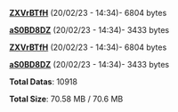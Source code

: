 [**ZXVrBTfH**](/data/ZXVrBTfH.txt) (20/02/23 - 14:34)- 6804 bytes

[**aS0BD8DZ**](/data/aS0BD8DZ.txt) (20/02/23 - 14:34)- 3433 bytes

[**ZXVrBTfH**](/data/ZXVrBTfH.txt) (20/02/23 - 14:34)- 6804 bytes

[**aS0BD8DZ**](/data/aS0BD8DZ.txt) (20/02/23 - 14:34)- 3433 bytes

**Total Datas**: 10918

**Total Size**: 70.58 MB / 70.6 MB